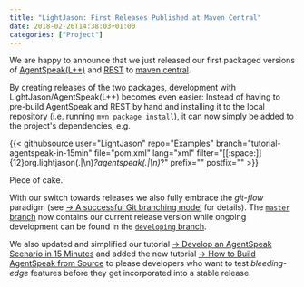 ```yaml
---
title: "LightJason: First Releases Published at Maven Central"
date: 2018-02-26T14:38:03+01:00
categories: ["Project"]
---
```


We are happy to announce that we just released our first packaged versions of [AgentSpeak(L++)](http://github.com/LightJason/AgentSpeak) and [REST](http://github.com/LightJason/REST) to [maven central](http://search.maven.org/#search%7Cga%7C1%7Cg%3A%22org.lightjason%22).
<!--more-->

By creating releases of the two packages, development with LightJason/AgentSpeak(L++) becomes even easier:
Instead of having to pre-build AgentSpeak and REST by hand and installing it to the local repository (i.e. running ```mvn package install```), it can now simply be added to the project's dependencies, e.g.

<!-- htmlmin:ignore -->
{{< githubsource user="LightJason" repo="Examples" branch="tutorial-agentspeak-in-15min" file="pom.xml" lang="xml" filter="[[:space:]]{12}<groupId>org\.lightjason</groupId>(.|\n)*?<artifactId>agentspeak</artifactId>(.|\n)*?</version>" prefix="<dependency>" postfix="</dependency>" >}}
<!-- htmlmin:ignore -->

Piece of cake.

With our switch towards releases we also fully embrace the _git-flow_ paradigm (see [&#8594; A successful Git branching model](http://nvie.com/posts/a-successful-git-branching-model/) for details).
The [```master``` branch](https://github.com/LightJason/AgentSpeak/tree/master) now contains our current release version while ongoing development can be found in the [```developing``` branch](https://github.com/LightJason/AgentSpeak/tree/developing).

We also updated and simplified our tutorial [&#8594; Develop an AgentSpeak Scenario in 15 Minutes](/tutorials/agentspeak-in-fifteen-minutes) and added the new tutorial [&#8594; How to Build AgentSpeak from Source](/tutorials/buildagentspeak) to please developers who want to test _bleeding-edge_ features before they get incorporated into a stable release.
